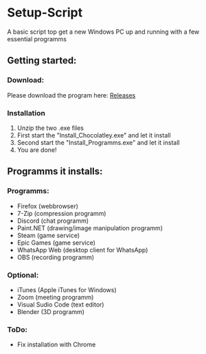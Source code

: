 # Setup-Script
A basic script top get a new Windows PC up and running with a few essential programms

## Getting started:

### Download:
Please download the program here:
[Releases](https://github.com/ellwoodb/Windows-Setup-Script/releases)

### Installation
1. Unzip the two .exe files
2. First start the "Install_Chocolatley.exe" and let it install
3. Second start the "Install_Programms.exe" and let it install
4. You are done!

## Programms it installs:

### Programms:
- Firefox (webbrowser)
- 7-Zip (compression programm)
- Discord (chat programm)
- Paint.NET (drawing/image manipulation programm)
- Steam (game service)
- Epic Games (game service)
- WhatsApp Web (desktop client for WhatsApp)
- OBS (recording programm)

### Optional:
- iTunes (Apple iTunes for Windows)
- Zoom (meeting programm)
- Visual Sudio Code (text editor)
- Blender (3D programm)

### ToDo:
- Fix installation with Chrome
